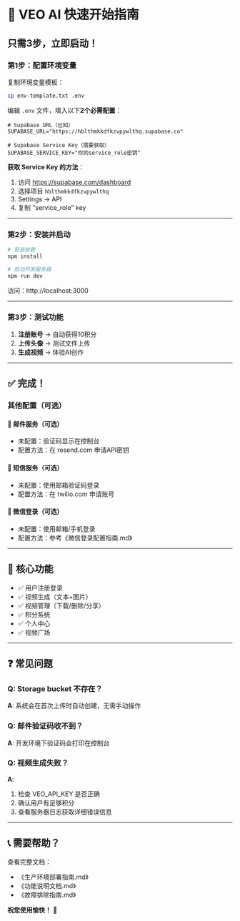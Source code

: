 # 🚀 VEO AI 快速开始指南

## 只需3步，立即启动！

### 第1步：配置环境变量

复制环境变量模板：
```bash
cp env-template.txt .env
```

编辑 `.env` 文件，填入以下**2个必需配置**：

```env
# Supabase URL（已知）
SUPABASE_URL="https://hblthmkkdfkzvpywlthq.supabase.co"

# Supabase Service Key（需要获取）
SUPABASE_SERVICE_KEY="你的service_role密钥"
```

**获取 Service Key 的方法**：
1. 访问 https://supabase.com/dashboard
2. 选择项目 `hblthmkkdfkzvpywlthq`
3. Settings → API
4. 复制 "service_role" key

---

### 第2步：安装并启动

```bash
# 安装依赖
npm install

# 启动开发服务器
npm run dev
```

访问：http://localhost:3000

---

### 第3步：测试功能

1. **注册账号** → 自动获得10积分
2. **上传头像** → 测试文件上传
3. **生成视频** → 体验AI创作

---

## ✅ 完成！

### 其他配置（可选）

#### 📧 邮件服务（可选）
- 未配置：验证码显示在控制台
- 配置方法：在 resend.com 申请API密钥

#### 📱 短信服务（可选）
- 未配置：使用邮箱验证码登录
- 配置方法：在 twilio.com 申请账号

#### 💬 微信登录（可选）
- 未配置：使用邮箱/手机登录
- 配置方法：参考《微信登录配置指南.md》

---

## 🎯 核心功能

- ✅ 用户注册登录
- ✅ 视频生成（文本+图片）
- ✅ 视频管理（下载/删除/分享）
- ✅ 积分系统
- ✅ 个人中心
- ✅ 视频广场

---

## ❓ 常见问题

### Q: Storage bucket 不存在？
**A**: 系统会在首次上传时自动创建，无需手动操作

### Q: 邮件验证码收不到？
**A**: 开发环境下验证码会打印在控制台

### Q: 视频生成失败？
**A**: 
1. 检查 VEO_API_KEY 是否正确
2. 确认用户有足够积分
3. 查看服务器日志获取详细错误信息

---

## 📞 需要帮助？

查看完整文档：
- 《生产环境部署指南.md》
- 《功能说明文档.md》
- 《故障排除指南.md》

**祝您使用愉快！** 🎉










